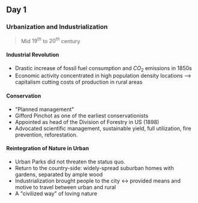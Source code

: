 ## Day 1
### Urbanization and Industrialization
> Mid ${} 19^{th}$ to $20^{th}$ century
#### Industrial Revolution
- Drastic increase of fossil fuel consumption and $CO_2$ emissions in 1850s
- Economic activity concentrated in high population density locations --> capitalism cutting costs of production in rural areas

#### Conservation
- "Planned management"
- Gifford Pinchot as one of the earliest conservationists
- Appointed as head of the Division of Forestry in US (1898)
- Advocated scientific management, sustainable yield, full utilization, fire prevention, reforestation.

#### Reintegration of Nature in Urban
- Urban Parks did not threaten the status quo.
- Return to the country-side: widely-spread suburban homes with gardens, separated by ample wood
- Industrialization brought people to the city <-> provided means and motive to travel between urban and rural
- A "civilized way" of loving nature